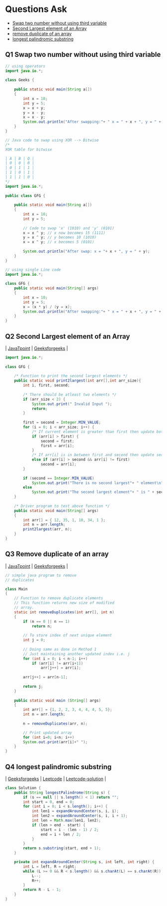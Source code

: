 # Questions Ask


*  [Swap two number without using third variable](#1)
*  [Second Largest element of an Array](#2)
*  [remove duplicate of an array](#3)
*  [longest palindromic substring](#4)


## <a name="1"></a> Q1 Swap two number without using third variable

```java
// using operators
import java.io.*;
 
class Geeks {
 
    public static void main(String a[])
    {
        int x = 10;
        int y = 5;
        x = x + y;
        y = x - y;
        x = x - y;
        System.out.println("After swapping:"+ " x = " + x + ", y = " + y);
    }
}
```

```java
// Java code to swap using XOR --> Bitwise
/*
XOR table for bitwise

| A | B | Q |
| 0 | 0 | 0 |
| 0 | 1 | 1 |
| 1 | 0 | 1 |
| 1 | 1 | 0 |
*/
import java.io.*;
 
public class GFG {
 
    public static void main(String a[])
    {
        int x = 10;
        int y = 5;
 
        // Code to swap 'x' (1010) and 'y' (0101)
        x = x ^ y; // x now becomes 15 (1111)
        y = x ^ y; // y becomes 10 (1010)
        x = x ^ y; // x becomes 5 (0101)
 
        System.out.println("After swap: x = "+ x + ", y = " + y);
    }
}
```

```java
// using single Line code
import java.io.*;
 
class GFG {
    public static void main(String[] args)
    {
        int x = 10;
        int y = 5;
        x = (x * y) / (y = x);
        System.out.println("After swapping:"+ " x = " + x + ", y = " + y);
    }
}
```

## <a name="2"></a> Q2 Second Largest element of an Array

| [JavaTpoint](https://www.javatpoint.com/java-program-to-find-second-largest-number-in-an-array) | [Geeksforgeeks](https://www.geeksforgeeks.org/find-second-largest-element-array/) |

```java 
import java.io.*;
 
class GFG {
 
    /* Function to print the second largest elements */
    public static void print2largest(int arr[],int arr_size){
        int i, first, second;
 
        /* There should be atleast two elements */
        if (arr_size < 2) {
            System.out.print(" Invalid Input ");
            return;
        }
 
        first = second = Integer.MIN_VALUE;
        for (i = 0; i < arr_size; i++) {
            /* If current element is greater than first then update both first and second */
            if (arr[i] > first) {
                second = first;
                first = arr[i];
            }
            /* If arr[i] is in between first and second then update second  */
            else if (arr[i] > second && arr[i] != first)
                second = arr[i];
        }
 
        if (second == Integer.MIN_VALUE)
            System.out.print("There is no second largest"+ " element\n");
        else
            System.out.print("The second largest element"+ " is " + second);
    }
 
    /* Driver program to test above function */
    public static void main(String[] args)
    {
        int arr[] = { 12, 35, 1, 10, 34, 1 };
        int n = arr.length;
        print2largest(arr, n);
    }
}
```

## <a name="3"></a> Q3 Remove duplicate of an array

| [JavaTpoint](https://www.javatpoint.com/java-program-to-remove-duplicate-element-in-an-array) | [Geeksforgeeks](https://www.geeksforgeeks.org/remove-duplicates-sorted-array/) |

```java
// simple java program to remove
// duplicates

class Main
{
	// Function to remove duplicate elements
	// This function returns new size of modified
	// array.
	static int removeDuplicates(int arr[], int n)
	{
		if (n == 0 || n == 1)
			return n;
	
		// To store index of next unique element
		int j = 0;
	
		// Doing same as done in Method 1
		// Just maintaining another updated index i.e. j
		for (int i = 0; i < n-1; i++)
			if (arr[i] != arr[i+1])
				arr[j++] = arr[i];
	
		arr[j++] = arr[n-1];
	
		return j;
	}
	
	public static void main (String[] args)
	{
		int arr[] = {1, 2, 2, 3, 4, 4, 4, 5, 5};
		int n = arr.length;
		
		n = removeDuplicates(arr, n);

		// Print updated array
		for (int i=0; i<n; i++)
		System.out.print(arr[i]+" ");
	}
}

```

## <a name="4"></a> Q4 longest palindromic substring

| [Geeksforgeeks](https://www.geeksforgeeks.org/longest-palindromic-substring-using-dynamic-programming/) | [Leetcode](https://leetcode.com/problems/longest-palindromic-substring/) | [Leetcode-solution](https://leetcode.com/problems/longest-palindromic-substring/solutions/127837/longest-palindromic-substring/) |

```java
class Solution {
    public String longestPalindrome(String s) {
        if (s == null || s.length() < 1) return "";
        int start = 0, end = 0;
        for (int i = 0; i < s.length(); i++) {
            int len1 = expandAroundCenter(s, i, i);
            int len2 = expandAroundCenter(s, i, i + 1);
            int len = Math.max(len1, len2);
            if (len > end - start) {
                start = i - (len - 1) / 2;
                end = i + len / 2;
            }
        }
        return s.substring(start, end + 1);
    }

    private int expandAroundCenter(String s, int left, int right) {
        int L = left, R = right;
        while (L >= 0 && R < s.length() && s.charAt(L) == s.charAt(R)) {
            L--;
            R++;
        }
        return R - L - 1;
    }
}
```